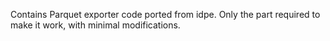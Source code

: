 Contains Parquet exporter code ported from idpe.
Only the part required to make it work, with minimal modifications.